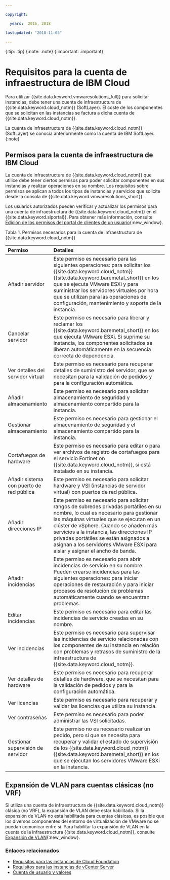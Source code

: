 ```yaml
---

copyright:

  years:  2016, 2018

lastupdated: "2018-11-05"

---
```


{:tip: .tip}
{:note: .note}
{:important: .important}

# Requisitos para la cuenta de infraestructura de IBM Cloud

Para utilizar {{site.data.keyword.vmwaresolutions_full}} para solicitar instancias, debe tener una cuenta de infraestructura de {{site.data.keyword.cloud_notm}} (SoftLayer). El coste de los componentes que se solicitan en las instancias se factura a dicha cuenta de {{site.data.keyword.cloud_notm}}.

La cuenta de infraestructura de {{site.data.keyword.cloud_notm}} (SoftLayer) se conocía anteriormente como la cuenta de IBM SoftLayer.
{:note}

## Permisos para la cuenta de infraestructura de IBM Cloud

La cuenta de infraestructura de {{site.data.keyword.cloud_notm}} que utilice debe tener ciertos permisos para poder solicitar componentes en sus instancias y realizar operaciones en su nombre. Los requisitos sobre permisos se aplican a todos los tipos de instancias y servicios que solicite desde la consola de {{site.data.keyword.vmwaresolutions_short}}.

Los usuarios autorizados pueden verificar y actualizar los permisos para una cuenta de infraestructura de {{site.data.keyword.cloud_notm}} en el {{site.data.keyword.slportal}}. Para obtener más información, consulte [Edición de los permisos del portal de clientes de un usuario](../../../customer-portal/cpmanuserprof.html#cp_editusercpperm){:new_window}.

Tabla 1. Permisos necesarios para la cuenta de infraestructura de {{site.data.keyword.cloud_notm}}

| Permiso         | Detalles                                 |
|:------------------ |:--------------------------------------- |
| Añadir servidor | Este permiso es necesario para las siguientes operaciones: para solicitar los {{site.data.keyword.cloud_notm}} {{site.data.keyword.baremetal_short}} en los que se ejecuta VMware ESXi y para suministrar los servidores virtuales por hora que se utilizan para las operaciones de configuración, mantenimiento y soporte de la instancia. |
| Cancelar servidor | Este permiso es necesario para liberar y reclamar los {{site.data.keyword.baremetal_short}} en los que ejecuta VMware ESXi. Si suprime su instancia, los componentes solicitados se liberan automáticamente en la secuencia correcta de dependencia. |
| Ver detalles del servidor virtual | Este permiso es necesario para recuperar detalles de suministro del servidor, que se necesitan para la validación de pedidos y para la configuración automática. |
| Añadir almacenamiento | Este permiso es necesario para solicitar almacenamiento de seguridad y almacenamiento compartido para la instancia. |
| Gestionar almacenamiento | Este permiso es necesario para gestionar el almacenamiento de seguridad y el almacenamiento compartido para la instancia. |
| Cortafuegos de hardware | Este permiso es necesario para editar o para ver archivos de registro de cortafuegos para el servicio Fortinet on {{site.data.keyword.cloud_notm}}, si está instalado en su instancia. |
| Añadir sistema con puerto de red pública | Este permiso es necesario para solicitar hardware y VSI (instancias de servidor virtual) con puertos de red pública. |
| Añadir direcciones IP | Este permiso es necesario para solicitar rangos de subredes privadas portátiles en su nombre, lo cual es necesario para gestionar las máquinas virtuales que se ejecutan en un clúster de vSphere. Cuando se añaden más servicios a la instancia, las direcciones IP privadas portátiles se están asignados a asignan a los servidores VMware ESXi para aislar y asignar el ancho de banda. |
| Añadir incidencias | Este permiso es necesario para abrir incidencias de servicio en su nombre. Pueden crearse incidencias para las siguientes operaciones: para iniciar operaciones de restauración y para iniciar procesos de resolución de problemas automáticamente cuando se encuentran problemas. |
| Editar incidencias | Este permiso es necesario para editar las incidencias de servicio creadas en su nombre. |
| Ver incidencias | Este permiso es necesario para supervisar las incidencias de servicio relacionadas con los componentes de su instancia en relación con problemas y retrasos de suministro de la infraestructura de {{site.data.keyword.cloud_notm}}. |
| Ver detalles de hardware | Este permiso es necesario para recuperar detalles de hardware, que se necesitan para la validación de pedidos y para la configuración automática. |
| Ver licencias | Este permiso es necesario para recuperar y validar las licencias que utiliza su instancia. |
| Ver contraseñas | Este permiso es necesario para poder administrar las VSI solicitadas. |
| Gestionar supervisión de servidor | Este permiso no es necesario realizar un pedido, pero sí que se necesita para recuperar y validar el estado de supervisión de los {{site.data.keyword.cloud_notm}} {{site.data.keyword.baremetal_short}} en los que se ejecutan los servidores VMware ESXi en la instancia. |

## Expansión de VLAN para cuentas clásicas (no VRF)

Si utiliza una cuenta de infraestructura de {{site.data.keyword.cloud_notm}} clásica (no VRF), la expansión de VLAN debe estar habilitada. Si la expansión de VLAN no está habilitada para cuentas clásicas, es posible que los diversos componentes del entorno de virtualización de VMware no se puedan comunicar entre sí. Para habilitar la expansión de VLAN en la cuenta de la infraestructura {{site.data.keyword.cloud_notm}}, consulte [Expansión de VLAN](../../../infrastructure/vlans/vlan-spanning.html){:new_window}.

### Enlaces relacionados

* [Requisitos para las instancias de Cloud Foundation](../sddc/sd_planning.html)
* [Requisitos para las instancias de vCenter Server](../vcenter/vc_planning.html)
* [Cuenta de usuario y valores](useraccount.html)
